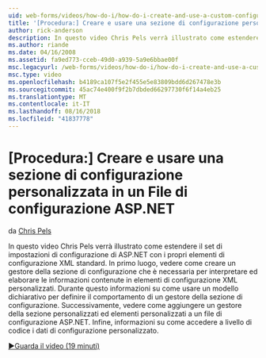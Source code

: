 ```yaml
---
uid: web-forms/videos/how-do-i/how-do-i-create-and-use-a-custom-configuration-section-in-an-aspnet-configuration-file
title: '[Procedura:] Creare e usare una sezione di configurazione personalizzata in un File di configurazione ASP.NET | Microsoft Docs'
author: rick-anderson
description: In questo video Chris Pels verrà illustrato come estendere il set di impostazioni di configurazione di ASP.NET con i propri elementi di configurazione XML standard. In primo luogo, vedere come...
ms.author: riande
ms.date: 04/16/2008
ms.assetid: fa9ed773-cceb-49d0-a939-5a9e6bbae00f
msc.legacyurl: /web-forms/videos/how-do-i/how-do-i-create-and-use-a-custom-configuration-section-in-an-aspnet-configuration-file
msc.type: video
ms.openlocfilehash: b4189ca107f5e2f455e5e83809bdd6d267478e3b
ms.sourcegitcommit: 45ac74e400f9f2b7dbded66297730f6f14a4eb25
ms.translationtype: MT
ms.contentlocale: it-IT
ms.lasthandoff: 08/16/2018
ms.locfileid: "41837778"
---
```

<a name="how-do-i-create-and-use-a-custom-configuration-section-in-an-aspnet-configuration-file"></a>[Procedura:] Creare e usare una sezione di configurazione personalizzata in un File di configurazione ASP.NET
====================
da [Chris Pels](https://twitter.com/chrispels)

In questo video Chris Pels verrà illustrato come estendere il set di impostazioni di configurazione di ASP.NET con i propri elementi di configurazione XML standard. In primo luogo, vedere come creare un gestore della sezione di configurazione che è necessaria per interpretare ed elaborare le informazioni contenute in elementi di configurazione XML personalizzati. Durante questo informazioni su come usare un modello dichiarativo per definire il comportamento di un gestore della sezione di configurazione. Successivamente, vedere come aggiungere un gestore della sezione personalizzati ed elementi personalizzati a un file di configurazione ASP.NET. Infine, informazioni su come accedere a livello di codice i dati di configurazione personalizzato.

[&#9654;Guarda il video (19 minuti)](https://channel9.msdn.com/Blogs/ASP-NET-Site-Videos/how-do-i-create-and-use-a-custom-configuration-section-in-an-aspnet-configuration-file)
